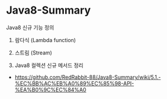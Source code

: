 # Java8-Summary
Java8 신규 기능 정의

1. 람다식 (Lambda function)

2. 스트림 (Stream)

99. Java8 컬렉션 신규 메서드 정리
* https://github.com/RedRabbit-88/Java8-Summary/wiki/5.1.-%EC%BB%AC%EB%A0%89%EC%85%98-API-%EA%B0%9C%EC%84%A0
